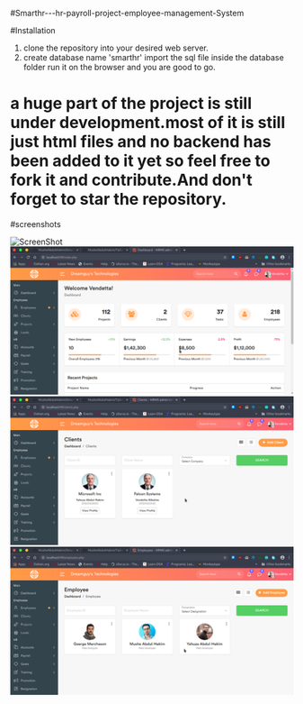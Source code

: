 #Smarthr---hr-payroll-project-employee-management-System

#Installation
 1. clone the repository into your desired web server.
 2. create database name 'smarthr'
 import the sql file inside the database folder
 run it on the browser and you are good to go.

# a huge part of the project is still under development.most of it is still just html files and no backend has been added to it yet so feel free to fork it and contribute.And don't forget to star the repository.

#screenshots

![ScreenShot](screenshots/login-page.png?raw=true "Login page")
![Dashboard](screenshots/dashboard.png?raw=true "Dashbaord page")
![Dashboard](screenshots/clients.png?raw=true "Clients page")
![Dashboard](screenshots/employees.png?raw=true "employees page")
